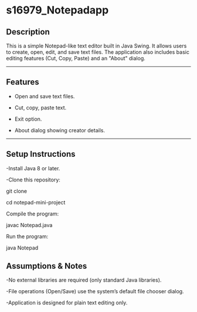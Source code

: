 # s16979_Notepadapp

## Description
This is a simple Notepad-like text editor built in Java Swing.
It allows users to create, open, edit, and save text files.
The application also includes basic editing features (Cut, Copy, Paste) and an "About" dialog.

---

## Features

- Open and save text files.

- Cut, copy, paste text.

- Exit option.

- About dialog showing creator details.

---

## Setup Instructions

-Install Java 8 or later.

-Clone this repository:

git clone 

cd notepad-mini-project


Compile the program:

javac Notepad.java


Run the program:

java Notepad

## Assumptions & Notes

-No external libraries are required (only standard Java libraries).


-File operations (Open/Save) use the system’s default file chooser dialog.

-Application is designed for plain text editing only.
